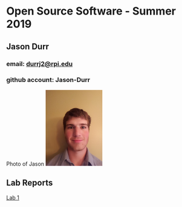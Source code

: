 # Open Source Software - Summer 2019
## Jason Durr

### email: durrj2@rpi.edu
### github account: Jason-Durr
Photo of Jason <img src="20170802_163220.jpg" width ="150" height="200">


## Lab Reports
[Lab 1](labs/lab-01/report.md)
